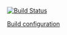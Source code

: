 <a href='https://semaphoreci.com/hiebra/pilot'> <img src='https://semaphoreci.com/api/v1/hiebra/pilot/branches/master/badge.svg' alt='Build Status'></a>

<a href="https://semaphoreci.com/hiebra/pilot/settings">Build configuration</a>
